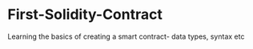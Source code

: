 # First-Solidity-Contract

Learning the basics of creating a smart contract- data types, syntax etc

